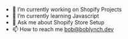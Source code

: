 
- 🔭 I’m currently working on Shopify Projects
- 🌱 I’m currently learning Javascript
- 💬 Ask me about Shopify Store Setup
- 📫 How to reach me bob@boblynch.dev
